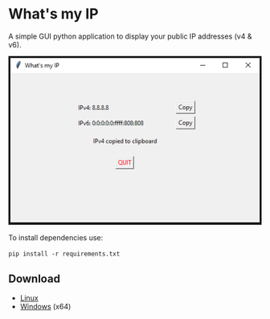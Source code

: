 # What's my IP

A simple GUI python application to display your public IP addresses (v4 & v6).

![Screenshot](screenshots/screenshot.PNG)

To install dependencies use:

`pip install -r requirements.txt`

## Download

- [Linux](dist/Whats-my-IP)
- [Windows](dist/Whats-my-IP.exe) (x64)
